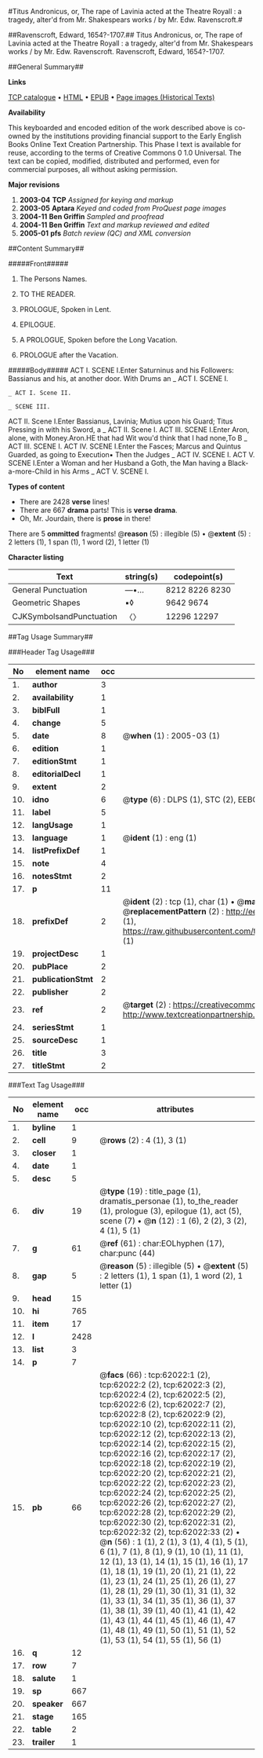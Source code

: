 #Titus Andronicus, or, The rape of Lavinia acted at the Theatre Royall : a tragedy, alter'd from Mr. Shakespears works / by Mr. Edw. Ravenscroft.#

##Ravenscroft, Edward, 1654?-1707.##
Titus Andronicus, or, The rape of Lavinia acted at the Theatre Royall : a tragedy, alter'd from Mr. Shakespears works / by Mr. Edw. Ravenscroft.
Ravenscroft, Edward, 1654?-1707.

##General Summary##

**Links**

[TCP catalogue](http://www.ota.ox.ac.uk/tcp/)  • 
[HTML](http://tei.it.ox.ac.uk/tcp/Texts-HTML/free/A59/A59525.html)  • 
[EPUB](http://tei.it.ox.ac.uk/tcp/Texts-EPUB/free/A59/A59525.epub) • 
[Page images (Historical Texts)](https://data.historicaltexts.jisc.ac.uk/view?pubId=eebo-12435726e&pageId=eebo-12435726e-62022-1)

**Availability**

This keyboarded and encoded edition of the
	       work described above is co-owned by the institutions
	       providing financial support to the Early English Books
	       Online Text Creation Partnership. This Phase I text is
	       available for reuse, according to the terms of Creative
	       Commons 0 1.0 Universal. The text can be copied,
	       modified, distributed and performed, even for
	       commercial purposes, all without asking permission.

**Major revisions**

1. __2003-04__ __TCP__ *Assigned for keying and markup*
1. __2003-05__ __Aptara__ *Keyed and coded from ProQuest page images*
1. __2004-11__ __Ben Griffin__ *Sampled and proofread*
1. __2004-11__ __Ben Griffin__ *Text and markup reviewed and edited*
1. __2005-01__ __pfs__ *Batch review (QC) and XML conversion*

##Content Summary##

#####Front#####

1. The Persons Names.

1. TO THE
READER.

1. PROLOGUE, Spoken in Lent.

1. EPILOGUE.

1. A PROLOGUE, Spoken before the Long Vacation.

1. PROLOGUE after the Vacation.

#####Body#####
ACT I. SCENE I.Enter Saturninus and his Followers: Bassianus and his, at another door.
With Drums an
    _ ACT I. SCENE I.

    _ ACT I. Scene II.

    _ SCENE III.
ACT II. Scene I.Enter Bassianus, Lavinia; Mutius upon his Guard; Titus Pressing
in with his Sword, a
    _ ACT II. Scene I.
ACT III. SCENE I.Enter Aron, alone, with Money.Aron.HE that had Wit wou'd think that I had none,To B
    _ ACT III. SCENE I.
ACT IV. SCENE I.Enter the Fasces; Marcus and Quintus Guarded, as going to Execution▪
Then the Judges
    _ ACT IV. SCENE I.
ACT V. SCENE I.Enter a Woman and her Husband a Goth, the Man having a
Black-a-more-Child in his Arms
    _ ACT V. SCENE I.

**Types of content**

  * There are 2428 **verse** lines!
  * There are 667 **drama** parts! This is **verse drama**.
  * Oh, Mr. Jourdain, there is **prose** in there!

There are 5 **ommitted** fragments! 
 @__reason__ (5) : illegible (5)  •  @__extent__ (5) : 2 letters (1), 1 span (1), 1 word (2), 1 letter (1)

**Character listing**


|Text|string(s)|codepoint(s)|
|---|---|---|
|General Punctuation|—•…|8212 8226 8230|
|Geometric Shapes|▪◊|9642 9674|
|CJKSymbolsandPunctuation|〈〉|12296 12297|

##Tag Usage Summary##

###Header Tag Usage###

|No|element name|occ|attributes|
|---|---|---|---|
|1.|__author__|3||
|2.|__availability__|1||
|3.|__biblFull__|1||
|4.|__change__|5||
|5.|__date__|8| @__when__ (1) : 2005-03 (1)|
|6.|__edition__|1||
|7.|__editionStmt__|1||
|8.|__editorialDecl__|1||
|9.|__extent__|2||
|10.|__idno__|6| @__type__ (6) : DLPS (1), STC (2), EEBO-CITATION (1), OCLC (1), VID (1)|
|11.|__label__|5||
|12.|__langUsage__|1||
|13.|__language__|1| @__ident__ (1) : eng (1)|
|14.|__listPrefixDef__|1||
|15.|__note__|4||
|16.|__notesStmt__|2||
|17.|__p__|11||
|18.|__prefixDef__|2| @__ident__ (2) : tcp (1), char (1)  •  @__matchPattern__ (2) : ([0-9\-]+):([0-9IVX]+) (1), (.+) (1)  •  @__replacementPattern__ (2) : http://eebo.chadwyck.com/downloadtiff?vid=$1&page=$2 (1), https://raw.githubusercontent.com/textcreationpartnership/Texts/master/tcpchars.xml#$1 (1)|
|19.|__projectDesc__|1||
|20.|__pubPlace__|2||
|21.|__publicationStmt__|2||
|22.|__publisher__|2||
|23.|__ref__|2| @__target__ (2) : https://creativecommons.org/publicdomain/zero/1.0/ (1), http://www.textcreationpartnership.org/docs/. (1)|
|24.|__seriesStmt__|1||
|25.|__sourceDesc__|1||
|26.|__title__|3||
|27.|__titleStmt__|2||


###Text Tag Usage###

|No|element name|occ|attributes|
|---|---|---|---|
|1.|__byline__|1||
|2.|__cell__|9| @__rows__ (2) : 4 (1), 3 (1)|
|3.|__closer__|1||
|4.|__date__|1||
|5.|__desc__|5||
|6.|__div__|19| @__type__ (19) : title_page (1), dramatis_personae (1), to_the_reader (1), prologue (3), epilogue (1), act (5), scene (7)  •  @__n__ (12) : 1 (6), 2 (2), 3 (2), 4 (1), 5 (1)|
|7.|__g__|61| @__ref__ (61) : char:EOLhyphen (17), char:punc (44)|
|8.|__gap__|5| @__reason__ (5) : illegible (5)  •  @__extent__ (5) : 2 letters (1), 1 span (1), 1 word (2), 1 letter (1)|
|9.|__head__|15||
|10.|__hi__|765||
|11.|__item__|17||
|12.|__l__|2428||
|13.|__list__|3||
|14.|__p__|7||
|15.|__pb__|66| @__facs__ (66) : tcp:62022:1 (2), tcp:62022:2 (2), tcp:62022:3 (2), tcp:62022:4 (2), tcp:62022:5 (2), tcp:62022:6 (2), tcp:62022:7 (2), tcp:62022:8 (2), tcp:62022:9 (2), tcp:62022:10 (2), tcp:62022:11 (2), tcp:62022:12 (2), tcp:62022:13 (2), tcp:62022:14 (2), tcp:62022:15 (2), tcp:62022:16 (2), tcp:62022:17 (2), tcp:62022:18 (2), tcp:62022:19 (2), tcp:62022:20 (2), tcp:62022:21 (2), tcp:62022:22 (2), tcp:62022:23 (2), tcp:62022:24 (2), tcp:62022:25 (2), tcp:62022:26 (2), tcp:62022:27 (2), tcp:62022:28 (2), tcp:62022:29 (2), tcp:62022:30 (2), tcp:62022:31 (2), tcp:62022:32 (2), tcp:62022:33 (2)  •  @__n__ (56) : 1 (1), 2 (1), 3 (1), 4 (1), 5 (1), 6 (1), 7 (1), 8 (1), 9 (1), 10 (1), 11 (1), 12 (1), 13 (1), 14 (1), 15 (1), 16 (1), 17 (1), 18 (1), 19 (1), 20 (1), 21 (1), 22 (1), 23 (1), 24 (1), 25 (1), 26 (1), 27 (1), 28 (1), 29 (1), 30 (1), 31 (1), 32 (1), 33 (1), 34 (1), 35 (1), 36 (1), 37 (1), 38 (1), 39 (1), 40 (1), 41 (1), 42 (1), 43 (1), 44 (1), 45 (1), 46 (1), 47 (1), 48 (1), 49 (1), 50 (1), 51 (1), 52 (1), 53 (1), 54 (1), 55 (1), 56 (1)|
|16.|__q__|12||
|17.|__row__|7||
|18.|__salute__|1||
|19.|__sp__|667||
|20.|__speaker__|667||
|21.|__stage__|165||
|22.|__table__|2||
|23.|__trailer__|1||
